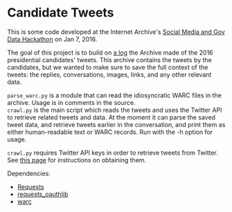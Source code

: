 Candidate Tweets
================

This is some code developed at the Internet Archive's [Social Media and Gov Data Hackathon](https://blog.archive.org/2017/01/02/join-us-for-a-white-house-social-media-and-gov-data-hackathon/) on Jan 7, 2016.

The goal of this project is to build on [a log](https://archive.org/details/CandidatesAndOtherPoliticans) the Archive made of the 2016 presidential candidates' tweets. This archive contains the tweets by the candidates, but we wanted to make sure to save the full context of the tweets: the replies, conversations, images, links, and any other relevant data.

`parse_warc.py` is a module that can read the idiosyncratic WARC files in the archive. Usage is in comments in the source.  
`crawl.py` is the main script which reads the tweets and uses the Twitter API to retrieve related tweets and data. At the moment it can parse the saved tweet data, and retrieve tweets earlier in the conversation, and print them as either human-readable text or WARC records. Run with the -h option for usage.

`crawl.py` requires Twitter API keys in order to retrieve tweets from Twitter. See [this page](https://python-twitter.readthedocs.io/en/latest/getting_started.html) for instructions on obtaining them.

Dependencies:

* [Requests](http://docs.python-requests.org)
* [requests_oauthlib](https://pypi.python.org/pypi/requests-oauth)
* [warc](https://warc.readthedocs.io/en/latest/)